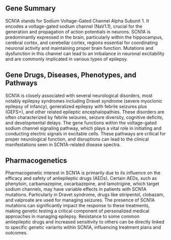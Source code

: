 ## Gene Summary
SCN1A stands for Sodium Voltage-Gated Channel Alpha Subunit 1. It encodes a voltage-gated sodium channel (NaV1.1), crucial for the generation and propagation of action potentials in neurons. SCN1A is predominantly expressed in the brain, particularly within the hippocampus, cerebral cortex, and cerebellar cortex, regions essential for coordinating neuronal activity and maintaining proper brain function. Mutations and dysfunction in this channel can lead to an imbalance in neuronal excitability and are commonly implicated in various types of epilepsy.

## Gene Drugs, Diseases, Phenotypes, and Pathways
SCN1A is closely associated with several neurological disorders, most notably epilepsy syndromes including Dravet syndrome (severe myoclonic epilepsy of infancy), generalized epilepsy with febrile seizures plus (GEFS+), and other related epileptic encephalopathies. These disorders are often characterized by febrile seizures, seizure diversity, cognitive deficits, and developmental delays. The gene functions within the voltage-gated sodium channel signaling pathway, which plays a vital role in initiating and conducting electric signals in excitable cells. These pathways are critical for proper neurological function, and disruptions can lead to the clinical manifestations seen in SCN1A-related disease spectra.

## Pharmacogenetics
Pharmacogenetic interest in SCN1A is primarily due to its influence on the efficacy and safety of antiepileptic drugs (AEDs). Certain AEDs, such as phenytoin, carbamazepine, oxcarbazepine, and lamotrigine, which target sodium channels, may have variable effects in patients with SCN1A mutations. Particularly in Dravet syndrome, drugs like stiripentol, clobazam, and valproate are used for managing seizures. The presence of SCN1A mutations can significantly impact the response to these treatments, making genetic testing a critical component of personalized medical approaches in managing epilepsy. Resistance to some common antiepileptic drugs and increased sensitivity to others can be directly linked to specific genetic variants within SCN1A, influencing treatment plans and outcomes.